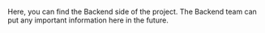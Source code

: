 Here, you can find the Backend side of the project.
The Backend team can put any important information here in the future.